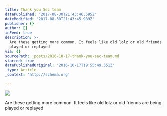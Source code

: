 ```yaml
---
title: Thank you Sec team
datePublished: '2017-08-30T21:43:46.595Z'
dateModified: '2017-08-30T21:43:45.989Z'
publisher: {}
author: []
inFeed: true
description: >-
  Are these getting more common. It feels like old lolz or old friends are being
  played or replayed
via: {}
sourcePath: _posts/2016-10-17-thank-you-sec-team.md
starred: true
datePublishedOriginal: '2016-10-17T19:55:49.551Z'
_type: Article
_context: 'http://schema.org'

---
```

![](https://the-grid-user-content.s3-us-west-2.amazonaws.com/3133bd16-7de9-4f2c-aff7-f847c68809cf.jpg)

Are these getting more common. It feels like old lolz or old friends are being played or replayed
